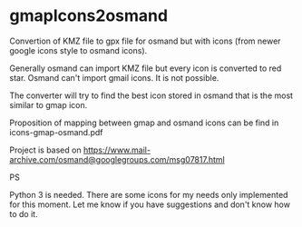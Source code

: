 # gmapIcons2osmand

Convertion of KMZ file to gpx file for osmand but with icons (from newer google icons style to osmand icons).

Generally osmand can import KMZ file but every icon is converted to red star.
Osmand can't import gmail icons. It is not possible.

The converter will try to find the best icon stored in osmand that is the most similar to gmap icon.

Proposition of mapping between gmap and osmand icons can be find in icons-gmap-osmand.pdf

Project is based on https://www.mail-archive.com/osmand@googlegroups.com/msg07817.html

PS

Python 3 is needed.
There are some icons for my needs only implemented for this moment.
Let me know if you have suggestions and don't know how to do it.
